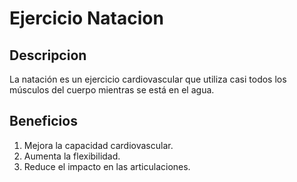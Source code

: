 # Ejercicio Natacion

## Descripcion 
La natación es un ejercicio cardiovascular que utiliza casi todos los músculos del cuerpo mientras se está en el agua.

## Beneficios
1. Mejora la capacidad cardiovascular.
2. Aumenta la flexibilidad.
3. Reduce el impacto en las articulaciones.
